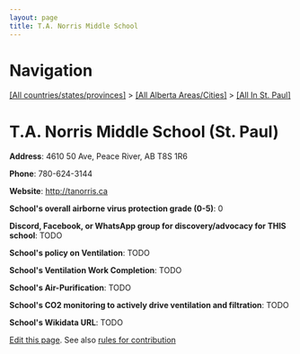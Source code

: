 ```yaml
---
layout: page
title: T.A. Norris Middle School
---
```

# Navigation

[[All countries/states/provinces]](../../..) > [[All Alberta Areas/Cities]](../..) > [[All In St. Paul]](..)

# T.A. Norris Middle School (St. Paul)

**Address**: 4610 50 Ave, Peace River, AB T8S 1R6

**Phone**: 780-624-3144

**Website**: <http://tanorris.ca>

**School's overall airborne virus protection grade (0-5)**: 0

**Discord, Facebook, or WhatsApp group for discovery/advocacy for THIS school**: TODO

**School's policy on Ventilation**: TODO

**School's Ventilation Work Completion**: TODO

**School's Air-Purification**: TODO

**School's CO2 monitoring to actively drive ventilation and filtration**: TODO

**School's Wikidata URL**: TODO


[Edit this page](https://github.com/ventilate-schools/AB/edit/main/./St._Paul/T.A._Norris_Middle_School.md). See also [rules for contribution](../../../contribution-rules/)